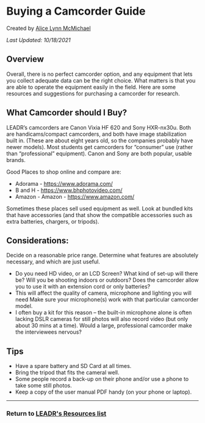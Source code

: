 # Buying a Camcorder Guide

Created by [Alice Lynn McMichael](https://amcmichael.commons.gc.cuny.edu/)

*Last Updated: 10/18/2021*

## Overview
Overall, there is no perfect camcorder option, and any equipment that lets you collect adequate data can be the right choice. What matters is that you are able to operate the equipment easily in the field. Here are some resources and suggestions for purchasing a camcorder for research.

## What Camcorder should I Buy?
LEADR’s camcorders are Canon Vixia HF 620 and Sony HXR-nx30u. Both are handicams/compact camcorders, and both have image stabilization built in. (These are about eight years old, so the companies probably have newer models). Most students get camcorders for “consumer” use (rather than “professional” equipment). Canon and Sony are both popular, usable brands.

Good Places to shop online and compare are:
* Adorama - https://www.adorama.com/
* B and H - https://www.bhphotovideo.com/
* Amazon - Amazon - https://www.amazon.com/

Sometimes these places sell used equipment as well. Look at bundled kits that have accessories (and that show the compatible accessories such as extra batteries, chargers, or tripods).

## Considerations:
Decide on a reasonable price range.
Determine what features are absolutely necessary, and which are just useful.
* Do you need HD video, or an LCD Screen?
What kind of set-up will there be? Will you be shooting indoors or outdoors? Does the camcorder allow you to use it with an extension cord or only batteries?
* This will affect the quality of camera, microphone and lighting you will need
Make sure your microphone(s) work with that particular camcorder model.
* I often buy a kit for this reason – the built-in microphone alone is often lacking
DSLR cameras for still photos will also record video (but only about 30 mins at a time).
Would a large, professional camcorder make the interviewees nervous?

## Tips
* Have a spare battery and SD Card at all times.
* Bring the tripod that fits the cameral well.
* Some people record a back-up on their phone and/or use a phone to take some still photos.
* Keep a copy of the user manual PDF handy (on your phone or laptop).

-----
### Return to [LEADR's Resources list](https://leadr-msu.github.io/)
